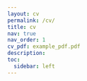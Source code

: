 ```yaml
---
layout: cv
permalink: /cv/
title: cv
nav: true
nav_order: 1
cv_pdf: example_pdf.pdf
description: 
toc:
  sidebar: left
---
```


